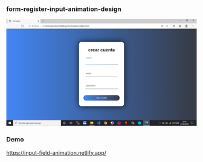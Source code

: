 ### form-register-input-animation-design
![imagen](formulario.png)

### Demo
https://input-field-animation.netlify.app/
